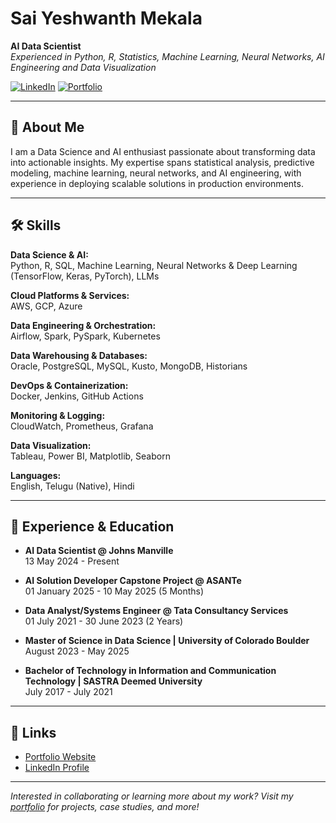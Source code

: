 # Sai Yeshwanth Mekala

**AI Data Scientist**  
_Experienced in Python, R, Statistics, Machine Learning, Neural Networks, AI Engineering and Data Visualization_

[![LinkedIn](https://img.shields.io/badge/LinkedIn-Profile-blue?logo=linkedin)](https://www.linkedin.com/in/sai-yeshwanth-mekala/)
[![Portfolio](https://img.shields.io/badge/Portfolio-Website-green)](https://msaiyeshwanth.github.io/portfolio/)

---

## 👋 About Me

I am a Data Science and AI enthusiast passionate about transforming data into actionable insights. My expertise spans statistical analysis, predictive modeling, machine learning, neural networks, and AI engineering, with experience in deploying scalable solutions in production environments.

---

## 🛠️ Skills

**Data Science & AI:**  
Python, R, SQL, Machine Learning, Neural Networks & Deep Learning (TensorFlow, Keras, PyTorch), LLMs

**Cloud Platforms & Services:**  
AWS, GCP, Azure

**Data Engineering & Orchestration:**  
Airflow, Spark, PySpark, Kubernetes

**Data Warehousing & Databases:**  
Oracle, PostgreSQL, MySQL, Kusto, MongoDB, Historians

**DevOps & Containerization:**  
Docker, Jenkins, GitHub Actions

**Monitoring & Logging:**  
CloudWatch, Prometheus, Grafana

**Data Visualization:**  
Tableau, Power BI, Matplotlib, Seaborn

**Languages:**  
English, Telugu (Native), Hindi

---

## 💼 Experience & Education

- **AI Data Scientist @ Johns Manville**  
  13 May 2024 - Present

- **AI Solution Developer Capstone Project @ ASANTe**  
  01 January 2025 - 10 May 2025 (5 Months)

- **Data Analyst/Systems Engineer @ Tata Consultancy Services**  
  01 July 2021 - 30 June 2023 (2 Years)

- **Master of Science in Data Science | University of Colorado Boulder**  
  August 2023 - May 2025

- **Bachelor of Technology in Information and Communication Technology | SASTRA Deemed University**  
  July 2017 - July 2021

---

## 🔗 Links

- [Portfolio Website](https://msaiyeshwanth.github.io/portfolio/)
- [LinkedIn Profile](https://www.linkedin.com/in/sai-yeshwanth-mekala/)

---

_Interested in collaborating or learning more about my work? Visit my [portfolio](https://msaiyeshwanth.github.io/portfolio/) for projects, case studies, and more!_
